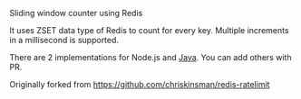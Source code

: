 
  Sliding window counter using Redis

  It uses ZSET data type of Redis to count for every key. Multiple increments in a millisecond is supported.

  There are 2 implementations for Node.js and [Java](https://github.com/halilduygulu/redis-sliding-window-counter). You can add others with PR.

  
  Originally forked from https://github.com/chriskinsman/redis-ratelimit
